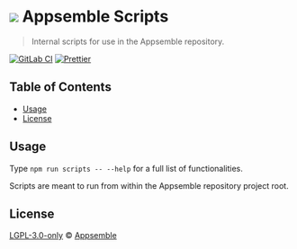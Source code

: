 # ![](https://gitlab.com/appsemble/appsemble/-/raw/0.30.6/config/assets/logo.svg) Appsemble Scripts

> Internal scripts for use in the Appsemble repository.

[![GitLab CI](https://gitlab.com/appsemble/appsemble/badges/0.30.6/pipeline.svg)](https://gitlab.com/appsemble/appsemble/-/releases/0.30.6)
[![Prettier](https://img.shields.io/badge/code_style-prettier-ff69b4.svg)](https://prettier.io)

## Table of Contents

- [Usage](#usage)
- [License](#license)

## Usage

Type `npm run scripts -- --help` for a full list of functionalities.

Scripts are meant to run from within the Appsemble repository project root.

## License

[LGPL-3.0-only](https://gitlab.com/appsemble/appsemble/-/blob/0.30.6/LICENSE.md) ©
[Appsemble](https://appsemble.com)
